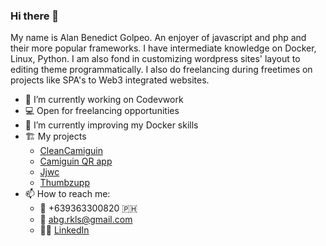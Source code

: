 ### Hi there 👋

My name is Alan Benedict Golpeo. An enjoyer of javascript and php and their more
popular frameworks. I have intermediate knowledge on Docker, Linux, Python. I am also fond in customizing
wordpress sites' layout to editing theme programmatically. I also do freelancing during freetimes on projects like
SPA's to Web3 integrated websites.


- 🔭 I’m currently working on Codevwork
- 💻 Open for freelancing opportunities
- 🌱 I’m currently improving my Docker skills
- 🏗️ My projects
    - [CleanCamiguin](https://cleancamiguinqr.com/)
    - [Camiguin QR app](https://play.google.com/store/apps/details?id=org.nativescript.ccqrapp)
    - [Jjwc](https://www.jjwc.gov.ph/)
    - [Thumbzupp](http://128.199.68.178:83/)
- 📫 How to reach me:
    - 📱 +639363300820 🇵🇭
    - 📧 abg.rkls@gmail.com
    - 🧑‍💼 [LinkedIn](https://www.linkedin.com/in/alan-benedict-golpeo-709211225/)


<!--
**eclairAB/eclairAB** is a ✨ _special_ ✨ repository because its `README.md` (this file) appears on your GitHub profile.

Here are some ideas to get you started:

- 🔭 I’m currently working on ...
- 🌱 I’m currently learning ...
- 👯 I’m looking to collaborate on ...
- 🤔 I’m looking for help with ...
- 💬 Ask me about ...
- 📫 How to reach me: ...
- 😄 Pronouns: ...
- ⚡ Fun fact: ...
-->
